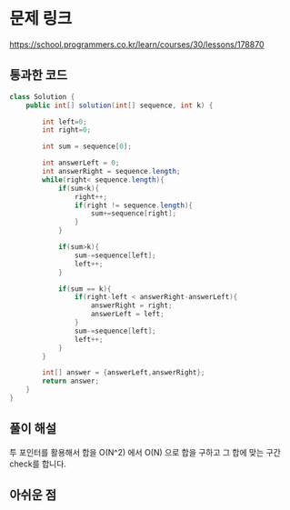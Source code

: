 # 문제 링크
https://school.programmers.co.kr/learn/courses/30/lessons/178870
## 통과한 코드

```java
class Solution {
    public int[] solution(int[] sequence, int k) {

        int left=0;
        int right=0;

        int sum = sequence[0];

        int answerLeft = 0;
        int answerRight = sequence.length;
        while(right< sequence.length){
            if(sum<k){
                right++;
                if(right != sequence.length){
                    sum+=sequence[right];
                }
            }

            if(sum>k){
                sum-=sequence[left];
                left++;
            }

            if(sum == k){
                if(right-left < answerRight-answerLeft){
                    answerRight = right;
                    answerLeft = left;
                }
                sum-=sequence[left];
                left++;
            }
        }

        int[] answer = {answerLeft,answerRight};
        return answer;
    }
}
```

## 풀이 해설
투 포인터를 활용해서 합을 O(N^2) 에서 O(N) 으로 합을 구하고 그 합에 맞는 구간 check를 합니다.

## 아쉬운 점